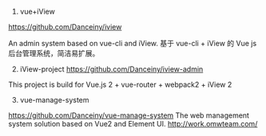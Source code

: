 
1. vue+iView

https://github.com/Danceiny/iview

An admin system based on vue-cli and iView. 基于 vue-cli + iView 的 Vue js 后台管理系统，简洁易扩展。


2. iView-project
https://github.com/Danceiny/iview-admin

This project is build for Vue.js 2 + vue-router + webpack2 + iView 2

3. vue-manage-system

https://github.com/Danceiny/vue-manage-system
The web management system solution based on Vue2 and Element UI. http://work.omwteam.com/